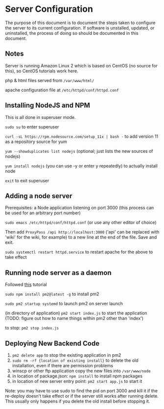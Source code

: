 # Server Configuration

The purpose of this document is to document the steps taken to configure the server to its current configuration. If software is unstalled, updated, or uninstalled, the process of doing so should be documented in this document.

## Notes

Server is running Amazon Linux 2 which is based on CentOS (no source for this), so CentOS tutorials work here.

php & html files served from `/var/www/html/`

apache configuration file at `/etc/httpd/conf/httpd.conf`

## Installing NodeJS and NPM

This is all done in superuser mode.

`sudo su` to enter superuser

`curl -sL https://rpm.nodesource.com/setup_11x | bash -` to add version 11 as a repository source for yum

`yum --showduplicates list nodejs` (optional; just lists the new sources of nodejs)

`yum install nodejs` (you can use -y or enter y repeatedly) to actually install node

`exit` to exit superuser

## Adding a node server

Prerequisites: a Node application listening on port 3000 (this process can be used for an arbitrary port number)

`sudo emacs /etc/httpd/conf/httpd.conf` (or use any other editor of choice)

Then add `ProxyPass /api http://localhost:3000` ('api' can be replaced with 'wiki' for the wiki, for example) to a new line at the end of the file. Save and exit.

`sudo systemctl restart httpd.service` to restart apache for the above to take effect

## Running node server as a daemon

Followed [this](https://www.digitalocean.com/community/tutorials/how-to-set-up-a-node-js-application-for-production-on-centos-7#install-pm2) tutorial

`sudo npm install pm2@latest -g` to install pm2

`sudo pm2 startup systemd` to launch pm2 on server launch

(in directory of application) `pm2 start index.js` to start the application (TODO: figure out how to name things within pm2 other than 'index')

to stop: `pm2 stop index.js`

## Deploying New Backend Code

1. `pm2 delete app` to stop the existing application in pm2
1. `sudo rm -rf {location of existing install}` to delete the old installation, even if there are permission problems
1. winscp or other ftp application copy the new files into `/var/www/node`
1. in location of package.json: `npm install` to install npm packages
1. in location of new server entry point: `pm2 start app.js` to start it

Note: you may have to use sudo to find the pid on port 3000 and kill it if the re-deploy doesn't take effect or if the server still works after running delete. This usually only happens if you delete the old install before stopping it.
